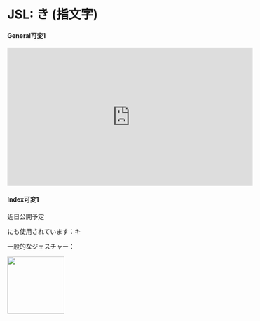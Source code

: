 # JSL: き (指文字)

<!-- panels:start -->
<!-- div:left-panel -->
<!-- tabs:start -->

#### **General可変1**

<iframe width="560" height="315" src="https://www.youtube.com/embed/DgaPd18bYes?playlist=DgaPd18bYes&controls=0&loop=1&modestbranding=1&disablekb=1&color=white&rel=0" title="YouTube video player" frameborder="0" allow="encrypted-media;"></iframe>

#### **Index可変1**

近日公開予定

<!-- tabs:end -->
<!-- div:right-panel -->

にも使用されています：キ

一般的なジェスチャー：

<img src="/VRSignLanguageDictionary/assets/images/rocknroll_right-up.png" height="130" />

<!-- panels:end -->